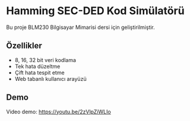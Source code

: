 # Hamming SEC-DED Kod Simülatörü

Bu proje BLM230 Bilgisayar Mimarisi dersi için geliştirilmiştir.

## Özellikler
- 8, 16, 32 bit veri kodlama
- Tek hata düzeltme  
- Çift hata tespit etme
- Web tabanlı kullanıcı arayüzü

## Demo
Video demo: https://youtu.be/2zVlpZiWLIo
